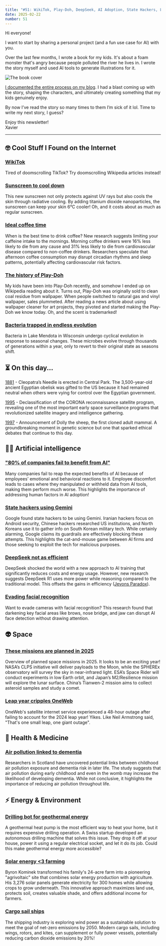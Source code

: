 ```yaml
---
title: "#51: WikiTok, Play-Doh, DeepSeek, AI Adoption, State Hackers, Leap Seconds, Drilling Bots, and more!"
date: 2025-02-22
number: 51
---
```


Hi everyone!

I want to start by sharing a personal project (and a fun use case for AI) with you.

Over the last few months, I wrote a book for my kids. It's about a foam monster that's angry because people polluted the river he lives in. I wrote the story myself and used AI tools to generate illustrations for it.

![The book cover](/uploads/2025-02-how-i-wrote-childrens-book-with-ai/end-result-1.jpg)

[I documented the entire process on my blog](https://simplyexplained.com/blog/how-i-wrote-and-illustrated-a-childrens-book-using-ai/). I had a blast coming up with the story, shaping the characters, and ultimately creating something that my kids genuinely enjoy. 

By now I’ve read the story so many times to them I’m sick of it lol. Time to write my next story, I guess?

Enjoy this newsletter!  
Xavier

---

## 🤓 Cool Stuff I Found on the Internet

### [WikiTok](https://wikitok.vercel.app/)
Tired of doomscrolling TikTok? Try doomscrolling Wikipedia articles instead! 


### [Sunscreen to cool down](https://www.acs.org/pressroom/presspacs/2024/december/this-prototype-sunscreen-protects-your-skin-and-cools-you-off-too.html)
This new sunscreen not only protects against UV rays but also cools the skin through radiative cooling. By adding titanium dioxide nanoparticles, the sunscreen can keep your skin 6°C cooler! Oh, and it costs about as much as regular sunscreen.



### [Ideal coffee time](https://www.scimex.org/newsfeed/drinking-coffee-in-the-morning-is-better-than-all-day-drinking-for-heart-health)
When is the best time to drink coffee? New research suggests limiting your caffeine intake to the mornings. Morning coffee drinkers were 16% less likely to die from any cause and 31% less likely to die from cardiovascular disease compared to non-coffee drinkers. Researchers speculate that afternoon coffee consumption may disrupt circadian rhythms and sleep patterns, potentially affecting cardiovascular risk factors.
 


### [The history of Play-Doh](https://en.wikipedia.org/wiki/Play-Doh#History)
My kids have been into Play-Doh recently, and somehow I ended up on Wikipedia reading about it. Turns out, Play-Doh was originally sold to clean coal residue from wallpaper. When people switched to natural gas and vinyl wallpaper, sales plummeted. After reading a news article about using wallpaper cleaner for art projects, they pivoted and started making the Play-Doh we know today. Oh, and the scent is trademarked!



### [Bacteria trapped in endless evolution](https://www.sciencealert.com/scientists-discover-bacteria-trapped-in-endless-evolutionary-time-loop)
Bacteria in Lake Mendota in Wisconsin undergo cyclical evolution in response to seasonal changes. These microbes evolve through thousands of generations within a year, only to revert to their original state as seasons shift. 




## ⏳ On this day...

[1881](https://en.wikipedia.org/wiki/Cleopatra%27s_Needle_(New_York_City)) - Cleopatra’s Needle is erected in Central Park. The 3,500-year-old ancient Egyptian obelisk was gifted to the US because it had remained neutral when others were vying for control over the Egyptian government.

[1995](https://en.wikipedia.org/wiki/CORONA_(satellite)) - Declassification of the CORONA reconnaissance satellite program, revealing one of the most important early space surveillance programs that revolutionized satellite imagery and intelligence gathering.

[1997](https://en.wikipedia.org/wiki/Dolly_(sheep)) - Announcement of Dolly the sheep, the first cloned adult mammal. A groundbreaking moment in genetic science but one that sparked ethical debates that continue to this day.

## 🧠🤖 Artificial intelligence

### ["80% of companies fail to benefit from AI"](https://www.aalto.fi/en/news/why-are-80-percent-of-companies-failing-to-benefit-from-ai-its-about-the-people-not-the-tech-says)
Many companies fail to reap the expected benefits of AI because of employees’ emotional and behavioral reactions to it. Employee discomfort leads to cases where they manipulated or withheld data from AI tools, making them perform much worse. This highlights the importance of addressing human factors in AI adoption!



### [State hackers using Gemini](https://go.theregister.com/feed/www.theregister.com/2025/01/31/state_spies_google_gemini/)
Google found state hackers to be using Gemini. Iranian hackers focus on Android security, Chinese hackers researched US institutions, and North Koreans use it to gather info on South Korean military tech. While certainly alarming, Google claims its guardrails are effectively blocking these attempts. This highlights the cat-and-mouse game between AI firms and those seeking to exploit the tech for malicious purposes.


### [DeepSeek not as efficient](https://www.technologyreview.com/2025/01/31/1110776/deepseek-might-not-be-such-good-news-for-energy-after-all/)
DeepSeek shocked the world with a new approach to AI training that significantly reduces costs and energy usage. However, new research suggests DeepSeek R1 uses more power while reasoning compared to the traditional model. This offsets the gains in efficiency ([Jevons Paradox](https://www.youtube.com/watch?v=MTfwhbfMnNc)).



### [Evading facial recognition](https://go.theregister.com/feed/www.theregister.com/2025/01/15/make_up_thwart_facial_recognition/)
Want to evade cameras with facial recognition? This research found that darkening key facial areas like brows, nose bridge, and jaw can disrupt AI face detection without drawing attention.


## 👽 Space

### [These missions are planned in 2025](https://www.cbsnews.com/news/space-mission-launch-2025/)
Overview of planned space missions in 2025. It looks to be an exciting year! NASA’s CLPS initiative will deliver payloads to the Moon, while the SPHEREx observatory will survey the sky in near-infrared light. ESA’s Space Rider will conduct experiments in low Earth orbit, and Japan’s M2/Resilience mission will explore the lunar surface. China’s Tianwen-2 mission aims to collect asteroid samples and study a comet.



### [Leap year cripples OneWeb](https://gizmodo.com/rival-to-spacexs-starlink-goes-dark-after-failing-to-account-for-leap-year-2000545410)
OneWeb's satellite internet service experienced a 48-hour outage after failing to account for the 2024 leap year! Yikes. Like Neil Armstrong said, "That's one small leap, one giant outage".



## 🏥 Health & Medicine

### [Air pollution linked to dementia](https://www.theguardian.com/environment/2025/jan/24/how-dementia-could-be-linked-to-air-pollution-in-early-life)
Researchers in Scotland have uncovered potential links between childhood air pollution exposure and dementia risk in later life. The study suggests that air pollution during early childhood and even in the womb may increase the likelihood of developing dementia. While not conclusive, it highlights the importance of reducing air pollution throughout life.



## ⚡️ Energy & Environment

### [Drilling bot for geothermal energy](https://thenextweb.com/news/borobotics-autonomous-robot-worm-geothermal-energy-startup)
A geothermal heat pump is the most efficient way to heat your home, but it requires expensive drilling operation. A Swiss startup developed an autonomous drilling machine that solves this issue. They drop it off at your house, power it using a regular electrical socket, and let it do its job. Could this make geothermal energy more accessible?


### [Solar energy <3 farming](https://www.ksjd.org/2024-12-31/in-colorado-a-marriage-of-solar-energy-and-farming-provides-a-model-for-a-more-sustainable-future)
Byron Kominek transformed his family's 24-acre farm into a pioneering "agrivoltaic" site that combines solar energy production with agriculture. His 3,276 solar panels generate electricity for 300 homes while allowing crops to grow underneath. This innovative approach maximizes land use, protects soil, creates valuable shade, and offers additional income for farmers.



### [Cargo sail ships](https://www.technologyreview.com/2025/01/02/1108651/wind-shipping-decarbonize-climate-change/)
The shipping industry is exploring wind power as a sustainable solution to meet the goal of net-zero emissions by 2050. Modern cargo sails, including wings, rotors, and kites, can supplement or fully power vessels, potentially reducing carbon dioxide emissions by 20%!

